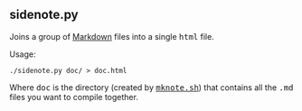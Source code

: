 sidenote.py
----------

Joins a group of [Markdown](##markdown) files into a single <tt>html</tt> file.

Usage:

    ./sidenote.py doc/ > doc.html

Where <tt>doc</tt> is the directory (created by [<tt>mknote.sh</tt>](##mknote)) that contains all the <tt>.md</tt> files you want to compile together.

